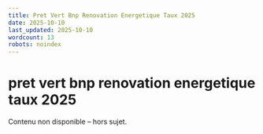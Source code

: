 ```yaml
---
title: Pret Vert Bnp Renovation Energetique Taux 2025
date: 2025-10-10
last_updated: 2025-10-10
wordcount: 13
robots: noindex
---
```


# pret vert bnp renovation energetique taux 2025

Contenu non disponible – hors sujet.